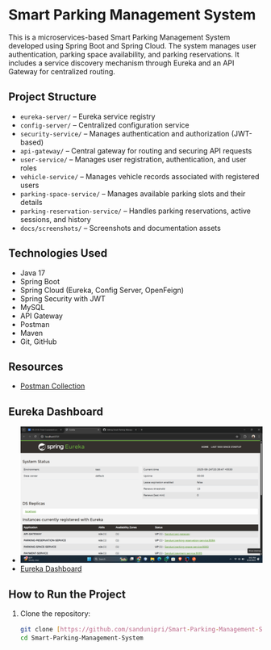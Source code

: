# Smart Parking Management System

This is a microservices-based Smart Parking Management System developed using Spring Boot and Spring Cloud. The system manages user authentication, parking space availability, and parking reservations. It includes a service discovery mechanism through Eureka and an API Gateway for centralized routing.

## Project Structure

- `eureka-server/` – Eureka service registry
- `config-server/` – Centralized configuration service
- `security-service/` – Manages authentication and authorization (JWT-based)
- `api-gateway/` – Central gateway for routing and securing API requests
- `user-service/` – Manages user registration, authentication, and user roles
- `vehicle-service/` – Manages vehicle records associated with registered users
- `parking-space-service/` – Manages available parking slots and their details
- `parking-reservation-service/` – Handles parking reservations, active sessions, and history
- `docs/screenshots/` – Screenshots and documentation assets

## Technologies Used

- Java 17
- Spring Boot
- Spring Cloud (Eureka, Config Server, OpenFeign)
- Spring Security with JWT
- MySQL
- API Gateway
- Postman
- Maven
- Git, GitHub

## Resources

- [Postman Collection](./smart-parking-system.postman_collection.json)

##  Eureka Dashboard
  
- ![Eureka Dashboard](./docs/screenshots/eureka_dashboard-01.png)
- [Eureka Dashboard](./docs/screenshots/eureka_dashboard-02.png)  

 
## How to Run the Project

1. Clone the repository:
   ```bash
   git clone [https://github.com/sandunipri/Smart-Parking-Management-System.git]
   cd Smart-Parking-Management-System

